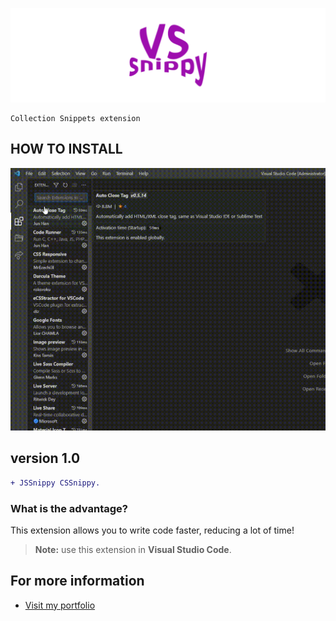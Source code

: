 ![img](https://raw.githubusercontent.com/papchenko/VSSnippy/592bf88c06fd68797c68bf58f0ac09a6722f846a/resources/vssnippy-logo.svg)

```
Collection Snippets extension
```

## HOW TO INSTALL

![gif](https://github.com/papchenko/VSSnippy/blob/main/resources/vssnippy.gif?raw=true)

## version 1.0

```diff
+ JSSnippy CSSnippy.
```

### What is the advantage?

This extension allows you to write code faster, reducing a lot of time!

> **Note:** use this extension in **Visual Studio Code**.

## For more information

- [Visit my portfolio](http://papchenko.com/)

